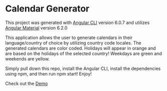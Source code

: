 # Calendar Generator

This project was generated with [Angular CLI](https://github.com/angular/angular-cli) version 6.0.7 and utilizes [Angular Material](https://github.com/angular/material2) version 6.2.0

This application allows the user to generate calendars in their language/country of choice by utilizing country code locales. The generated calendars are color coded. Holidays will appear in orange and are based on the holidays of the selected country! Weekdays are green and weekends are yellow. 

Simply pull down this repo, install the Angular CLI, install the dependencies using npm, and then run npm start! Enjoy!

Check out the [Demo](https://calendar-generator-574b5.firebaseapp.com/#/calendar-generator)


